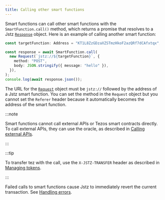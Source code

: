 ```yaml
---
title: Calling other smart functions
---
```


Smart functions can call other smart functions with the `SmartFunction.call()` method, which returns a promise that resolves to a Jstz [`Response`](/api/response) object.
Here is an example of calling another smart function:

```typescript
const targetFunction: Address = "KT1L8ZzGDzaXZSTmzHkoF2azQRf7dCAfxtqx";

const response = await SmartFunction.call(
  new Request(`jstz://${targetFunction}`, {
    method: "POST",
    body: JSON.stringify({ message: "hello" }),
  }),
);
console.log(await response.json());
```

The URL for the [`Request`](/api/request) object must be `jstz://` followed by the address of a Jstz smart function.
You can set the method in the `Request` object but you cannot set the `Referer` header because it automatically becomes the address of the smart function.

:::note

Smart functions cannot call external APIs or Tezos smart contracts directly.
To call external APIs, they can use the oracle, as described in [Calling external APIs](/functions/apis).

:::

:::tip

To transfer tez with the call, use the `X-JSTZ-TRANSFER` header as described in [Managing tokens](/functions/tokens).

:::

Failed calls to smart functions cause Jstz to immediately revert the current transaction.
See [Handling errors](/functions/errors).
